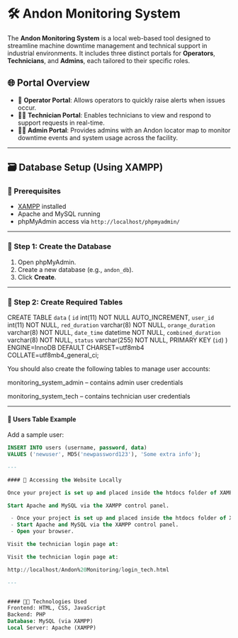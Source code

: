 # 🛠️ Andon Monitoring System

The **Andon Monitoring System** is a local web-based tool designed to streamline machine downtime management and technical support in industrial environments. It includes three distinct portals for **Operators**, **Technicians**, and **Admins**, each tailored to their specific roles.

## 🌐 Portal Overview

- 👷 **Operator Portal**: Allows operators to quickly raise alerts when issues occur.
- 🧑‍🔧 **Technician Portal**: Enables technicians to view and respond to support requests in real-time.
- 🧑‍💼 **Admin Portal**: Provides admins with an Andon locator map to monitor downtime events and system usage across the facility.

---

## 🗃️ Database Setup (Using XAMPP)

### 📌 Prerequisites

- [XAMPP](https://www.apachefriends.org/index.html) installed
- Apache and MySQL running
- phpMyAdmin access via `http://localhost/phpmyadmin/`

---

### 🔧 Step 1: Create the Database

1. Open phpMyAdmin.
2. Create a new database (e.g., `andon_db`).
3. Click **Create**.

---

### 🔧 Step 2: Create Required Tables

CREATE TABLE `data` (
  `id` int(11) NOT NULL AUTO_INCREMENT,
  `user_id` int(11) NOT NULL,
  `red_duration` varchar(8) NOT NULL,
  `orange_duration` varchar(8) NOT NULL,
  `date_time` datetime NOT NULL,
  `combined_duration` varchar(8) NOT NULL,
  `status` varchar(255) NOT NULL,
  PRIMARY KEY (`id`)
) ENGINE=InnoDB DEFAULT CHARSET=utf8mb4 COLLATE=utf8mb4_general_ci;

You should also create the following tables to manage user accounts:

monitoring_system_admin – contains admin user credentials

monitoring_system_tech – contains technician user credentials

---

#### 📄 Users Table Example

Add a sample user:

```sql
INSERT INTO users (username, password, data) 
VALUES ('newuser', MD5('newpassword123'), 'Some extra info');

---

#### 🚀 Accessing the Website Locally

Once your project is set up and placed inside the htdocs folder of XAMPP:

Start Apache and MySQL via the XAMPP control panel.

 - Once your project is set up and placed inside the htdocs folder of XAMPP:
 - Start Apache and MySQL via the XAMPP control panel.
 - Open your browser.

Visit the technician login page at:

Visit the technician login page at:

http://localhost/Andon%20Monitoring/login_tech.html

---


#### 👨‍💻 Technologies Used
Frontend: HTML, CSS, JavaScript
Backend: PHP
Database: MySQL (via XAMPP)
Local Server: Apache (XAMPP)


